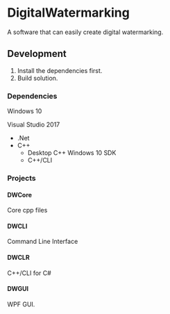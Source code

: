 # DigitalWatermarking
A software that can easily create digital watermarking. 



## Development

1. Install the dependencies first.
2. Build solution.

### Dependencies

Windows 10

Visual Studio 2017

- .Net
- C++
  - Desktop C++ Windows 10 SDK
  - C++/CLI

### Projects

#### DWCore

Core cpp files

#### DWCLI

Command Line Interface

#### DWCLR

C++/CLI for C#

#### DWGUI

WPF GUI.